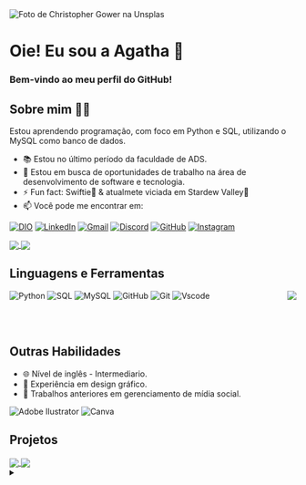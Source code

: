 <img align="center" alt="Foto de Christopher Gower na Unsplas" src="https://github.com/AgathaNascimento/AgathaNascimento/assets/104841024/2c996f9f-981c-4b93-bdd0-eb584ac8c3c1">

# Oie! Eu sou a Agatha 👋

### Bem-vindo ao meu perfil do GitHub! 

## Sobre mim 👩🏻
Estou aprendendo programação, com foco em Python e SQL, utilizando o MySQL como banco de dados.
- 📚 Estou no último período da faculdade de ADS.
- 💼 Estou em busca de oportunidades de trabalho na área de desenvolvimento de software e tecnologia.
- ⚡ Fun fact: Swiftie🌟 & atualmete viciada em Stardew Valley🐔
- 📫 Você pode me encontrar em:
  
[![DIO](https://img.shields.io/badge/Meu_perfil_da_DIO-9F966D?style=for-the-badge)](https://web.dio.me/users/agatha_nascimento/?tab=achievements) 
[![LinkedIn](https://img.shields.io/badge/LinkedIn-0077B5?style=for-the-badge&logo=linkedin&logoColor=white&color=DF836E)](https://www.linkedin.com/in/agatha-nascimento/)
[![Gmail](https://img.shields.io/badge/Gmail-333333?style=for-the-badge&logo=gmail&logoColor=white&color=9F966D)](mailto:agathafmn@gmail.com)
[![Discord](https://img.shields.io/badge/Discord-7289DA?style=for-the-badge&logo=discord&logoColor=white&color=DF836E)](https://discord.com/channels/@agathanascimento/)
[![GitHub](https://img.shields.io/badge/GitHub-100000?style=for-the-badge&logo=github&logoColor=white&color=9F966D)](https://github.com/AgathaNascimento)
[![Instagram](https://img.shields.io/badge/-Instagram-%23E4405F?style=for-the-badge&logo=instagram&logoColor=white&color=DF836E)](https://www.instagram.com/agathafmn/)


<a href="https://github.com/anuraghazra/github-readme-stats">
  <img align="center" src="https://github-readme-stats.vercel.app/api?username=AgathaNascimento&locale=pt-br&show_icons=true&hide=stars&count_private=true&title_color=d86450ff&icon_color=c17041ff&text_color=55522F&bg_color=f3e0d1ff&border_color=e4e2e2&card_width=400" />
</a>

<a href="https://github.com/anuraghazra/convoychat">
  <img align="center" src="https://streak-stats.demolab.com?user=AgathaNascimento&locale=pt_BR&border=55522F&stroke=DEC76D&ring=9F966D&fire=C17041&background=F3E0D1&currStreakNum=DF836E&currStreakLabel=D86450&sideLabels=D86450&sideNums=62232C&dates=2D2D23&hide_total_contributions=true" />
</a>

## Linguagens e Ferramentas

<a href="https://github.com/anuraghazra/github-readme-stats">
  <img align="right" src="https://github-readme-stats.vercel.app/api/top-langs/?username=AgathaNascimento&count_private=true&layout=compact&locale=pt-br&title_color=d86450ff&icon_color=c17041ff&text_color=55522F&bg_color=f3e0d1ff&card_width=495?"/>
</a>

![Python](https://img.shields.io/badge/python-3670A0?style=for-the-badge&logo=python&logoColor=white&color=55522F)
![SQL](https://img.shields.io/badge/sql-954B3E?style=for-the-badge)
![MySQL](https://img.shields.io/badge/MySQL-00000F?style=for-the-badge&logo=mysql&logoColor=white&color=55522F)
![GitHub](https://img.shields.io/badge/GitHub-100000?style=for-the-badge&logo=github&logoColor=white&color=954B3E)
![Git](https://img.shields.io/badge/GIT-E44C30?style=for-the-badge&logo=git&logoColor=white&color=55522F)
![Vscode](https://img.shields.io/badge/Vscode-007ACC?style=for-the-badge&logo=visual-studio-code&logoColor=white&color=954B3E)

<br>
<br>

## Outras Habilidades
- 🌐 Nível de inglês - Intermediario.
- 🎨 Experiência em design gráfico.
- 📱 Trabalhos anteriores em gerenciamento de mídia social.

![Adobe Ilustrator](https://img.shields.io/badge/Adobe_Ilustrator-696969?style=for-the-badge&logo=adobeillustrator&logoColor=white&color=C17041)
![Canva](https://img.shields.io/badge/Canva-00C4CC?style=for-the-badge&logo=canva&logoColor=white&color=C2A842)


## Projetos

<a  href="https://https://github.com/AgathaNascimento/desafios-de-codigo-python">
<img align="center" src="https://github-readme-stats.vercel.app/api/pin/?username=AgathaNascimento&repo=desafios-de-codigo-python&locale=pt-br&title_color=d86450ff&icon_color=c17041ff&text_color=55522F&bg_color=f3e0d1ff"/>
</a>

<a  href="https://github.com/AgathaNascimento/dio-lab-open-source">
<img align="center" src="https://github-readme-stats.vercel.app/api/pin/?username=AgathaNascimento&repo=dio-lab-open-source&locale=pt-br&title_color=d86450ff&icon_color=c17041ff&text_color=55522F&bg_color=f3e0d1ff"/>
</a>

<br>

<details align="left">
  <summary></summary> 
 
  - Badges by <a href="https://shields.io/">shields.io</a><br>
  - GitHub Stats by <a href="https://github.com/anuraghazra/github-readme-stats">anuraghazra</a>
  - Foto de <a href="https://unsplash.com/pt-br/@cgower?utm_content=creditCopyText&utm_medium=referral&utm_source=unsplash">Christopher Gower</a> na <a href="https://unsplash.com/pt-br/fotografias/um-macbook-com-linhas-de-codigo-na-tela-em-uma-mesa-ocupada-m_HRfLhgABo?utm_content=creditCopyText&utm_medium=referral&utm_source=unsplash">Unsplash</a> (edited by author)
 
</details>

